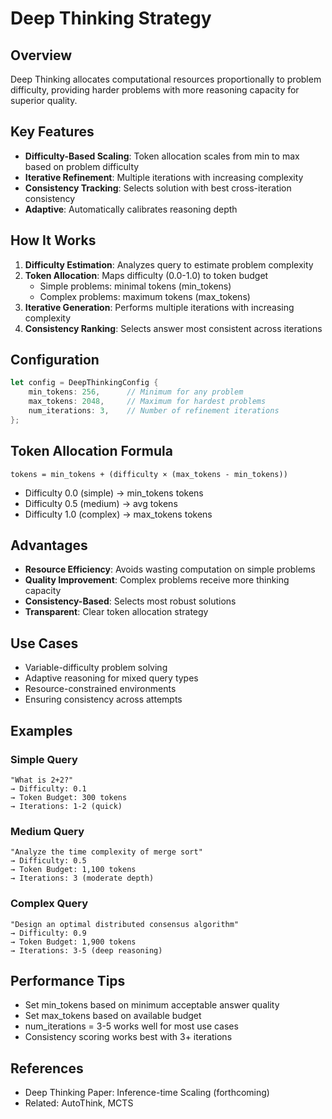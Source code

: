 # Deep Thinking Strategy

## Overview

Deep Thinking allocates computational resources proportionally to problem difficulty, providing harder problems with more reasoning capacity for superior quality.

## Key Features

- **Difficulty-Based Scaling**: Token allocation scales from min to max based on problem difficulty
- **Iterative Refinement**: Multiple iterations with increasing complexity
- **Consistency Tracking**: Selects solution with best cross-iteration consistency
- **Adaptive**: Automatically calibrates reasoning depth

## How It Works

1. **Difficulty Estimation**: Analyzes query to estimate problem complexity
2. **Token Allocation**: Maps difficulty (0.0-1.0) to token budget
   - Simple problems: minimal tokens (min_tokens)
   - Complex problems: maximum tokens (max_tokens)
3. **Iterative Generation**: Performs multiple iterations with increasing complexity
4. **Consistency Ranking**: Selects answer most consistent across iterations

## Configuration

```rust
let config = DeepThinkingConfig {
    min_tokens: 256,      // Minimum for any problem
    max_tokens: 2048,     // Maximum for hardest problems
    num_iterations: 3,    // Number of refinement iterations
};
```

## Token Allocation Formula

```
tokens = min_tokens + (difficulty × (max_tokens - min_tokens))
```

- Difficulty 0.0 (simple) → min_tokens tokens
- Difficulty 0.5 (medium) → avg tokens
- Difficulty 1.0 (complex) → max_tokens tokens

## Advantages

- **Resource Efficiency**: Avoids wasting computation on simple problems
- **Quality Improvement**: Complex problems receive more thinking capacity
- **Consistency-Based**: Selects most robust solutions
- **Transparent**: Clear token allocation strategy

## Use Cases

- Variable-difficulty problem solving
- Adaptive reasoning for mixed query types
- Resource-constrained environments
- Ensuring consistency across attempts

## Examples

### Simple Query
```
"What is 2+2?"
→ Difficulty: 0.1
→ Token Budget: 300 tokens
→ Iterations: 1-2 (quick)
```

### Medium Query
```
"Analyze the time complexity of merge sort"
→ Difficulty: 0.5
→ Token Budget: 1,100 tokens
→ Iterations: 3 (moderate depth)
```

### Complex Query
```
"Design an optimal distributed consensus algorithm"
→ Difficulty: 0.9
→ Token Budget: 1,900 tokens
→ Iterations: 3-5 (deep reasoning)
```

## Performance Tips

- Set min_tokens based on minimum acceptable answer quality
- Set max_tokens based on available budget
- num_iterations = 3-5 works well for most use cases
- Consistency scoring works best with 3+ iterations

## References

- Deep Thinking Paper: Inference-time Scaling (forthcoming)
- Related: AutoThink, MCTS

